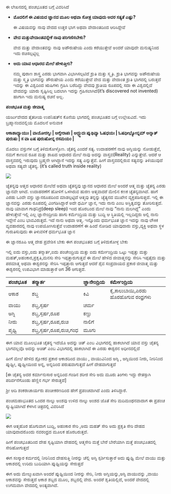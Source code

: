 ಈ ಲೇಖನದಲ್ಲಿ ಪಂಚಭೂತದ ಬಗ್ಗೆ ವಿವರಿಸಿದೆ

- **ಮೊದಲಿಗೆ ಈ ವಿಷಯದ ಜ್ಞಾನದ ಮೂಲ ಅಥವಾ ಸೋತ್ರ ಯಾವುದು ಅದರ ಸತ್ಯತೆ ಎಷ್ಟು?**

  ಈ ವಿಷಯವನ್ನು ನಾವು ವೇದದ ಉತ್ತರ ಭಾಗ ಅಥವಾ ವೇದಾಂತದಿಂದ ಆರಿಸಿದ್ದೇವೆ

- **ವೇದ ಮತ್ತುವೇದಾಂತವನ್ನೇಕೆ ನಾವು ಪರಿಗಣಿಸಬೇಕು?**

  ವೇದ ಮತ್ತು ವೇದಾಂತವನ್ನು ನಾವು ಅಪೌರುಷೇಯ ಎಂದು ಕರೆಯುತ್ತೇವೆ ಅಂದರೆ ಯಾವುದೇ ಮನುಷ್ಯನಿಂದ ಇದು ರಚಿಸಲ್ಪಟ್ಟಿಲ್ಲ

- **ಅದು ಯಾವ ಆಧಾರದ ಮೇಲೆ ಹೇಳುತ್ತೀರಿ?**

  ನಮ್ಮ ಪುರಾಣ ಶಾಸ್ತ್ರ ಎರಡು ಭಾಗವಾಗಿ ವಿಭಾಗಿಸಲ್ಪಟಿದೆ ಶ್ರುತಿ ಮತ್ತು ಸ್ಮೃತಿ.
  ಶ್ರುತಿ ಭಾಗವನ್ನು ಅಪೌರುಷೇಯ ಮತ್ತು ಸ್ಮೃತಿ ಭಾಗವನ್ನು ಪೌರುಷೇಯ ಎಂದು ಕರೆಯುತ್ತೇವೆ
  ವೇದ ಮತ್ತು ವೇದಾಂತ ಶ್ರುತಿ ಭಾಗದಲ್ಲಿ ಬರುತ್ತದೆ ಇದನ್ನು ಈ ವಿಶ್ವದಿಂದ ಋಷಿಗಳು ಗ್ರಹಿಸಿ ಬರೆದಿದ್ದು
  ವೇದವು ಶ್ರುತಿಯ ರೂಪದಲ್ಲಿ ಸದಾ ಈ ವಿಶ್ವದಲ್ಲಿದೆ ವೇದವನ್ನು ಯಾರು ಸೃಷ್ಟಿಸಿಲ್ಲ ಬದಲಾಗಿ ಇದನ್ನು
  ಗ್ರಹಿಸಲಾಗಿದೆ(it’s discovered not invented) ಹಾಗಾಗಿ ಇದು ಮನುಷ್ಯ ರಚನೆ ಅಲ್ಲ.

**ಪಂಚಭೂತ ಮತ್ತು ಜೀವಾತ್ಮ**

ಯರ್ಜುವೇದದ ತೈತರೀಯ ಉಪನಿಷತ್‍ನ ಕೊನೆಯ ಭಾಗದಲ್ಲಿ ಪಂಚಭೂತದ ಬಗ್ಗೆ ಉಲ್ಲೇಖವಿದೆ. ಇದು ಬ್ರಹ್ಮಾನಂದವಲ್ಲಿಯ ಮೊದಲನೆ ಅನುವಾಕ

**ಆಕಾಶಾದ್ವಾಯುಃ | ವಾಯೋರಗ್ನಿಃ | ಅಗ್ನೇರಾಪಃ | ಅದ್ಭ್ಯುದಃ ಪುೃಥಿವ್ಯಾ ಓಷಧಯಃ | ಓಷಧೀಭ್ಯೋನ್ನಮ್ ಅನ್ನಾತ್ ಪುರುಷಃ | ಸ ವಾ ಏಷ ಪುರುಷೋನ್ನ ರಸಮಯಂ |**

ಮೊದಲು ವಸ್ತುಗಳ ಬಗ್ಗೆ ತಿಳಿದುಕೋಳ್ಳೊಣ. ಚೈತನ್ಯ ಎಂದರೆ ಸತ್ಯ. ಉದಾಹರಣೆಗೆ ನಾವು ಅಗ್ನಿಯನ್ನು ನೋಡುತ್ತೆವೆ, ನಮಗೆ ಕಾಣುವ ರೂಪ ಮತ್ತು ಶಾಖದ ಆಧಾರದ ಮೇಲೆ ನಾವು ಅದನ್ನು ವಾಸ್ತವ(Reality) ಎನ್ನುತ್ತೇವೆ. ಆದರೆ ಆ ವಾಸ್ತವದಲ್ಲಿ ಇರುವುದು ಬ್ರಹ್ಮನೇ ಆಗಿದ್ದಾನೆ ಇದನ್ನು ಸತ್ಯ ಎನ್ನುತ್ತೆವೆ. ಹೀಗೆ ವಾಸ್ತವದಲ್ಲಿರುವ ಸತ್ಯವನ್ನು ತಿಳಿಯುವುದೆ ಅಥವಾ ಸತ್ಯವೇ ಚ್ಯೆತನ್ಯ. (it’s called truth inside reality)

![](https://lh3.googleusercontent.com/pw/ACtC-3czQLKwhKFBc6emUvwk5ax8dDuW9Ct4Vv7x2779ivFrtYCoGVZSAT0MSh3W1IntYN07O5Zd5SRYPr5ROIebdNt9wziEc0aYGGsUn7hykp04cOGD7vSre-COnNTDdgriNI2VpBL5ap8xIETpu89Wmy9Q=w422-h322-no)

ಚ್ಯೆತನ್ಯವು ಆತ್ಮದ ಆಧಾರದ ಮೇಲೆದೆ ಅಥವಾ ಚ್ಯೆತನ್ಯವು ಜ್ಞಾನದ ಆಧಾರದ ಮೇಲೆ ಅಂದರೆ ಆತ್ಮ ಮತ್ತು ಚ್ಯೆತನ್ಯ ಎರಡು ಜ್ಞಾನವೇ ಆಗಿದೆ. ಉದಾಹರಣೆಗೆ ಹೋಳಿಗೆ ಒಳಗಿರುವ ಹುರಣ ಆತ್ಮವಾದರೆ ಮೇಲಿನ ಕಣಕ ಚ್ಯೆತನ್ಯವಾಗಿದೆ. ಹಾಗೆ ಎರಡು ಒಂದೇ ವಸ್ತು ಜ್ಞಾನರೂಪದಿಂದ ಮಾಡಲ್ಪಟ್ಟಿದೆ ಆತ್ಮವು ತನ್ನನ್ನು ಚ್ಯೆತ್ಯನದ ಮುಖೇನ ವ್ಯಕ್ತಪಡಿಸುತ್ತದೆ. ಇಲ್ಲಿ ಈ ಜ್ಞಾನವನ್ನು ಎರಡು ರೂಪದಲ್ಲಿ ವಿಂಗಡಿಸಿದ್ದಾರೆ ಅದೇ ಧರ್ಮಿ ಜ್ಞಾನ, ಇದು ನಾನು ಎಂಬ ಅಸ್ತಿತ್ವವನ್ನು ತೋರಿಸುತ್ತದೆ. ನಾವು ಯಾವಾಗ ಗಾಢನಿದ್ರೆ(deep sleep) ಇಂದ ಹೊರಬಂದ ಮೇಲೆ ನಾವು “ನಾನು ಮಲಗಿದ್ದೆ” ಎಂದು ಹೇಳುತ್ತೇವೆ ಇಲ್ಲಿ ಎಲ್ಲ ಜ್ಞಾನೇಂದ್ರೀಯ ಹಾಗು ಕರ್ಮೆಂದ್ರಿಯ ಮತ್ತು ಬುದ್ದಿ ಆ ಸ್ಥಿತಿಯಲ್ಲಿ ಇಲ್ಲದಿದ್ದರು ಅಲ್ಲಿ ನಾನು ಇದ್ದೇನೆ ಎಂಬ ಭಾವವಿರುತ್ತದೆ. ಇದೆ ನಾನು ಅಥವಾ ಆತ್ಮ. ಇನ್ನೊಂದು ಧರ್ಮಭೂತ ಜ್ಞಾನ ಇದನ್ನು ನಾವು ಲೌಕಿಕ ವ್ಯವಹಾರದಲ್ಲಿ ನಾವು ಉಪಯೋಗಿಸುತ್ತೆವೆ ಉದಾಹರಣೆಗೆ ಈ ಹಿಂದೆ ನೋಡಿದ ಯಾವುದಾರು ವಸ್ತು,ವ್ಯಕ್ತಿ ಅಥವಾ ಸ್ಥಳ ಗುರುತಿಸುವುದು ಈ ತಿಳುವಳಿಕೆ ಧರ್ಮಭೂತ ಜ್ಞಾನ

ಈ ಜ್ಞಾನರೂಪಿ ಆತ್ಮ ದೇಹ ಪ್ರವೇಶಿಸ ಬೇಕು ಈಗ ಪಂಚಭೂತದ ಬಗ್ಗೆ ತಿಳಿದುಕೋಳ್ಳ ಬೇಕು

ಇಲ್ಲಿ ಐದು ವಸ್ತು,ಐದು ತನ್ಮಾರ್ತ,ಐದು ಪಂಚೇಂದ್ರಿಯ ಮತ್ತು ಐದು ಕರ್ಮೇಂದ್ರಿಯ ಒಟ್ಟು ಇಪ್ಪತ್ತು ಮತ್ತು ಮಹತ್,ಅಹಂಕಾರ,ಪ್ರಕೃತಿ,ಮನಸು ಸೇರಿ ಇಪ್ಪತ್ತಾರುಗುತ್ತವೆ ಈ ಮೇಲೆ ಹೇಳಿದ ಜೀವಾತ್ಮನನ್ನು ಸೇರಿಸಿ ಇಪ್ಪತೈದು ಮತ್ತು ಪರಮಾತ್ಮ ಅಥವಾ ಈಶ್ವರನನ್ನು ಸೇರಿಸಿ ಇಪ್ಪತ್ತಾರು ಆಗುತ್ತದೆ ಆದರೆ ಶೈವ ಸಂಪ್ರದಾಯದ ಪ್ರಕಾರ ಜೀವಾತ್ಮ ಮತ್ತು ಈಶ್ವರನಲ್ಲಿ ಉಪವಿಭಾಗ ಮಾಡುತ್ತಾರೆ ಆಗ 36 ಆಗುತ್ತದೆ.

| **ಪಂಚಭೂತ** | **ತನ್ಮಾರ್ತ**             | **ಜ್ಞಾನೇಂದ್ರಿಯ** | **ಕರ್ಮೇಂದ್ರಿಯ**                    |
| :--------- | :----------------------- | :--------------- | :--------------------------------- |
| ಆಕಾಶ       | ಶಬ್ದ                     | ಕಿವಿ             | ಕೈ,ಕಾಲುಬಾಯಿ,ಎರಡು ಹೊರಹೊಗುವ ರಂಧ್ರಗಳು |
| ವಾಯು       | ಶಬ್ದ,ಸ್ಪರ್ಷ              | ಚರ್ಮ             |                                    |
| ಅಗ್ನಿ      | ಶಬ್ದ,ಸ್ಪರ್ಷ,ರೂಪ          | ಕಣ್ಣು            |                                    |
| ನೀರು       | ಶಬ್ದ,ಸ್ಪರ್ಷ,ರೂಪ,ರುಚಿ     | ನಾಲಿಗೆ           |                                    |
| ಪೃಥ್ವಿ     | ಶಬ್ದ,ಸ್ಪರ್ಷ,ರೂಪ,ರುಚಿ,ಗಂಧ | ಮೂಗು             |                                    |

ಈಗ ಯಾವ ಮೂಲಭೂತ ಚೈತನ್ಯ ಇದೆಯೊ ಅದನ್ನು ಚಿತ್ ಎಂಬ ವಿಭಾಗದಲ್ಲಿ ಹಾಕಲಾಗಿದೆ ಯಾವ ವಸ್ತು ಚೈತನ್ಯ ಭಾಗವಲ್ಲವೊ ಅದನ್ನು ಅಚಿತ್ ಎಂಬ ವಿಭಾಗದಲ್ಲಿ ಹಾಕಲಾಗಿದೆ ಈ ಎರಡು ಈಶ್ವರನ ಅಧೀನದಲ್ಲಿದೆ

ಹೀಗೆ ಮೇಲೆ ಹೇಳಿದ ಶ್ಲೋಕದ ಪ್ರಕಾರ ಆಕಾಶದಿಂದ ವಾಯು , ವಾಯುವಿನಿಂದ ಅಗ್ನಿ , ಅಗ್ನಿಯಿಂದ ನೀರು, ನೀರಿನಿಂದ ಪುೃಥ್ವೀ, ಪುೃಥ್ವೀಯಿಂದ ಅನ್ನ, ಅನ್ನದಿಂದ ಪರುಷವಾಗುತ್ತದೆ ಹೀಗೆ ದೇಹವಾಗುತ್ತದೆ

[ಈ ಚೈತನ್ಯ ಅದರ ಕರ್ಮಾನುಸಾರ ಅನ್ನದಿಂದ ಗಂಡಿನ ಶರೀರ ಸೇರಿ ಅದು ಮೂರು ತಿಂಗಳು ಇದ್ದು ರೇತಸ್ಸಾಗಿ ಪರಿರ್ವನೆಗೊಂಡು ಹೆಣ್ಣಿನ ಗರ್ಭ ಸೇರುತ್ತದೆ]

ಶ್ರೀ ಆದಿ ಶಂಕರಾಚಾರ್ಯರು ಪಂಚೀಕರಣದಿಂದ ಹೇಗೆ ಪ್ರಪಂಚವಾಗಿದೆ ಎಂದು ತಿಳಿಸಿದ್ದಾರೆ.

ಪಂಚಮಹಾಭೂತದ ಒಂದರ ನಾಲ್ಕು ಅಂಶವು ಉಳಿದ ನಾಲ್ಕು ಅಂಶದ ಜೊತೆ ಸೇರಿ ಮದಿಮಂಥನವಾದಾಗ ಈ ಪ್ರಪಂಚ ಸುೃಷ್ಟಿಯಾಗಿದೆ ಕೆಳಗಿನ ಚಿತ್ರದಲ್ಲಿ ವಿವರಿಸಿದೆ

![](https://lh3.googleusercontent.com/pw/ACtC-3eziTdh9GBB-2UnWQAyBeu1Ybtza9GTTePnW5FwXpAKlk9A7LMJ0lAppV1JdpACGe2wNPzHN8OxXJUIoo5cQUYs67FEHGqvQqN-Zrqmr61HuI77978QfpJ8fKaBB1vtwOoDK6xpqHHWbjUyYfHjKebU=w818-h252-no)

ಈಗ ಆತ್ಮಹೊರ ಹೊಗುವಾಗ ಬುದ್ದಿ, ಅಹಂಕಾರ ಸೇರಿ ,ಅದು ಮಹತ್ ಸೇರಿ ಅದು ಪ್ರಕೃತಿ ಸೇರಿ ದೇಹದ ಯಾವುದಾದರೊಂದು ನವರಂಧ್ರದ ಮೂಲಕ ಹೊರಬರುತ್ತದೆ.

ಹೀಗೆ ಪಂಚಭೂತದಿಂದ ದೇಹ ಸೃಷ್ಟಿಯಾಗಿ ದೇಹದಲ್ಲಿ ಆತ್ಮಸೇರಿ ಮತ್ತೆ ಬೇರೆ ಬೇರೆಯಾಗಿ ಮತ್ತೆ ಪಂಚಭೂತದಲ್ಲಿ ಸೇರಿಹೋಗುತ್ತದೆ

ಈಗ ಸಂಸ್ಕಾರ ಕರ್ಮದಲ್ಲಿ ನೀರಿನಿಂದ ದೇಹಸುತ್ತಿ ನೀರನ್ನು ಚೆಲ್ಲಿ ಅಗ್ನಿ ಸ್ಪರ್ಶಿಸುತ್ತಾರೆ ಅದು ಪುೃಥ್ವಿ ಮೇಲೆ ವಾಯು ಮತ್ತು ಆಕಾಶದಲ್ಲಿ ಉರಿದು ಬುದಿಯಾಗಿ ಪುೃಥ್ವಿಯನ್ನು ಸೇರುತ್ತದೆ

ಈಗ ಅದು ಮೇಲ್ಮುಖವಾಗಿ ಅಂದರೆ ಪುೃಥ್ವಿಯಿಂದ ನೀರನ್ನು ಸೇರಿ, ನೀರು ಅಗ್ನಿಯನ್ನು,ಅಗ್ನಿ ವಾಯುವನ್ನು ,ವಾಯು ಆಕಾಶವನ್ನು ಸೇರುತ್ತದೆ ಆಕಾಶ ಶಬ್ದದ ಮೂಲ, ಶಬ್ದದಲ್ಲಿ ವೇದ. ಅಂದರೆ ಶೃತಿಯಲ್ಲಿದೆ, ಅಂದರೆ ವೇದದಲ್ಲಿ ಉಗಮವಾಗಿ ವೇದದಲ್ಲಿ ಅಂತ್ಯವಾಗಿದೆ.
